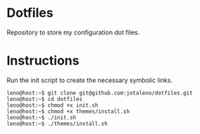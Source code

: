 # Dotfiles
Repository to store my configuration dot files.

# Instructions
Run the init script to create the necessary symbolic links.
```console
leno@host:~$ git clone git@github.com:jotaleno/dotfiles.git
leno@host:~$ cd dotfiles
leno@host:~$ chmod +x init.sh
leno@host:~$ chmod +x themes/install.sh
leno@host:~$ ./init.sh
leno@host:~$ ./themes/install.sh
```
